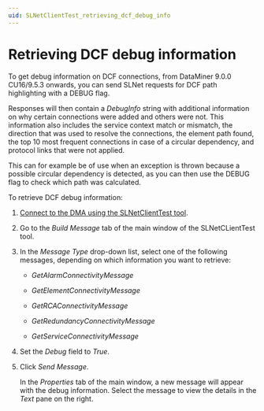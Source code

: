 ```yaml
---
uid: SLNetClientTest_retrieving_dcf_debug_info
---
```


# Retrieving DCF debug information

To get debug information on DCF connections, from DataMiner 9.0.0 CU16/9.5.3 onwards, you can send SLNet requests for DCF path highlighting with a DEBUG flag.

Responses will then contain a *DebugInfo* string with additional information on why certain connections were added and others were not. This information also includes the service context match or mismatch, the direction that was used to resolve the connections, the element path found, the top 10 most frequent connections in case of a circular dependency, and protocol links that were not applied.

This can for example be of use when an exception is thrown because a possible circular dependency is detected, as you can then use the DEBUG flag to check which path was calculated.

To retrieve DCF debug information:

1. [Connect to the DMA using the SLNetClientTest tool](xref:Connecting_to_a_DMA_with_the_SLNetClientTest_tool).

1. Go to the *Build Message* tab of the main window of the SLNetCLientTest tool.

1. In the *Message Type* drop-down list, select one of the following messages, depending on which information you want to retrieve:

   - *GetAlarmConnectivityMessage*

   - *GetElementConnectivityMessage*

   - *GetRCAConnectivityMessage*

   - *GetRedundancyConnectivityMessage*

   - *GetServiceConnectivityMessage*

1. Set the *Debug* field to *True*.

1. Click *Send Message*.

   In the *Properties* tab of the main window, a new message will appear with the debug information. Select the message to view the details in the *Text* pane on the right.
